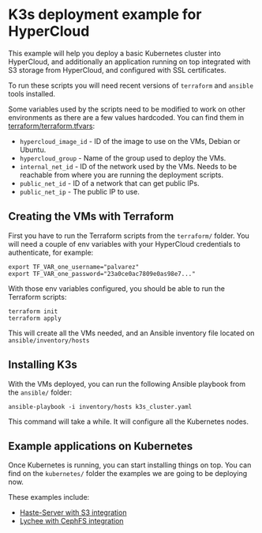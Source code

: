 # K3s deployment example for HyperCloud

This example will help you deploy a basic Kubernetes cluster into HyperCloud,
and additionally an application running on top integrated with S3 storage from
HyperCloud, and configured with SSL certificates.

To run these scripts you will need recent versions of `terraform` and `ansible`
tools installed.

Some variables used by the scripts need to be modified to work on other
environments as there are a few values hardcoded. You can find them in
[terraform/terraform.tfvars]:

- `hypercloud_image_id` - ID of the image to use on the VMs, Debian or Ubuntu.
- `hypercloud_group` - Name of the group used to deploy the VMs.
- `internal_net_id` - ID of the network used by the VMs. Needs to be reachable
  from where you are running the deployment scripts.
- `public_net_id` - ID of a network that can get public IPs.
- `public_net_ip` - The public IP to use.

## Creating the VMs with Terraform

First you have to run the Terraform scripts from the `terraform/` folder. You
will need a couple of env variables with your HyperCloud credentials to
authenticate, for example:

    export TF_VAR_one_username="palvarez"
    export TF_VAR_one_password="23a0ce0ac7809e0as98e7..."

With those env variables configured, you should be able to run the Terraform
scripts:

    terraform init
    terraform apply

This will create all the VMs needed, and an Ansible inventory file located on
`ansible/inventory/hosts`


## Installing K3s

With the VMs deployed, you can run the following Ansible playbook from
the `ansible/` folder:

    ansible-playbook -i inventory/hosts k3s_cluster.yaml

This command will take a while. It will configure all the Kubernetes nodes.

## Example applications on Kubernetes

Once Kubernetes is running, you can start installing things on top. You can
find on the `kubernetes/` folder the examples we are going to be deploying now.

These examples include:
- [Haste-Server with S3 integration](haste-server.md)
- [Lychee with CephFS integration](lychee.md)


[terraform/terraform.tfvars]: terraform/terraform.tfvars
